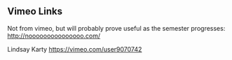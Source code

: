 ## Vimeo Links

Not from vimeo, but will probably prove useful as the semester progresses:  
http://nooooooooooooooo.com/

Lindsay Karty
https://vimeo.com/user9070742

